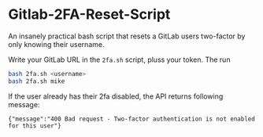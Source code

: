 # Gitlab-2FA-Reset-Script
An insanely practical bash script that resets a GitLab users two-factor by only knowing their username.

Write your GitLab URL in the `2fa.sh` script, pluss your token. The run
````bash
bash 2fa.sh <username>
bash 2fa.sh mike
````

If the user already has their 2fa disabled, the API returns following message:
````
{"message":"400 Bad request - Two-factor authentication is not enabled for this user"}
````
